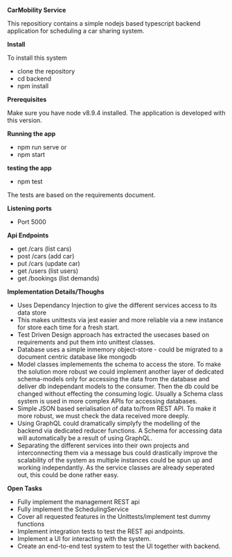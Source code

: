 **CarMobility Service**

This repositiory contains a simple nodejs based typescript backend application for scheduling a car sharing system.

**Install**

To install this system 

- clone the repository
- cd backend
- npm install

**Prerequisites**

Make sure you have node v8.9.4 installed. The application is developed with this version.

**Running the app**

- npm run serve or
- npm start

**testing the app**

- npm test

The tests are based on the requirements document.

**Listening ports**
- Port 5000

**Api Endpoints**
- get /cars (list cars)
- post /cars (add car)
- put /cars (update car)
- get /users (list users)
- get /bookings (list demands)

**Implementation Details/Thoughs**
- Uses Dependancy Injection to give the different services access to its data store
- This makes unittests via jest easier and more reliable via a new instance for store each time for a fresh start.
- Test Driven Design approach has extracted the usecases based on requirements and put them into unittest classes.
- Database uses a simple inmemory object-store - could be migrated to a document centric database like mongodb
- Model classes implemements the schema to access the store. To make the solution more robust we could implement another layer of dedicated schema-models only for accessing the data from the database and deliver db independant models to the consumer. Then the db could be changed without effecting the consuming logic. Usually a Schema class system is used in more complex APIs for accessing databases.
- Simple JSON based serialisation of data to/from REST API. To make it more robust, we must check the data received more deeply.
- Using GraphQL could dramatically simplyfy the modelling of the backend via dedicated reducer functions. A Schema for accessing data will automatically be a result of using GraphQL.
- Separating the different services into their own projects and interconnecting them via a message bus could drastically improve the scalability of the system as multiple instances could be spun up and working independantly. As the service classes are already seperated out, this could be done rather easy.

**Open Tasks**
- Fully implement the management REST api
- Fully implement the SchedulingService
- Cover all requested features in the Unittests/implement test dummy functions
- Implement integration tests to test the REST api andpoints.
- Implement a UI for interacting with the system.
- Create an end-to-end test system to test the UI together with backend.
